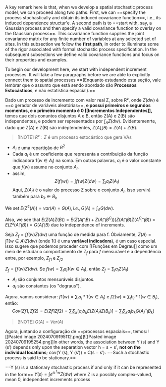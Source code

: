 A key remark here is that, when we develop a spatial stochastic process model, we can proceed along two paths. First, we can ==specify the process stochastically and obtain its induced covariance function==, i.e., its induced dependence structur'e. A second path is to ==start with, say, a Gaussian process and then specify a valid covariance function to overlay on the Gaussian process==. This covariance function supplies the joint covariance matrix for any finite number of variables at any selected set of sites. In this subsection we follow the **first path**, in order to illuminate some of the rigor associated with formal stochastic process specification. In the subsequent subsections we define valid covariance functions and focus on their properties and examples.

To begin our development here, we start with independent increment processes. It will take a few paragraphs before we are able to explicitly connect them to spatial processes ==(Enquanto estudando esta seção, vale lembrar que o assunto que está sendo abordado são **Processos Estocásticos**, e não estatística espacial).==

Dado um processo de incremento com valor real Z, sobre R², onde $Z(dw)$ é ==o gerador de variáveis aleatórias==, **e possui primeiros e segundos momentos, e o primeiro momento é 0 [[Incrementos Independentes]],** temos que dois conuntos disjuntos A e B, então Z(A) e Z(B) são independentes, e podem ser representados por $∫_A Z(dw)$. Evidentemenrte, dado que Z(A) e Z(B) são indeptendentes, $Z(A ⋃ B) = Z(A) + Z(B)$.

> [!NOTE] $R²: Z$ é um processo estocástico que gera VAs

- $A_l$ é uma repartição de $R^2$
- Cada $a_l​$ é um coeficiente que representa a contribuição da função indicadora $1(w∈A_l)$ na soma. Em outras palavras, $a_l$​ é o valor constante que $f(w)$ assume no conjunto $A_l$.
- assim, $$Z(f(w))​=∫f(w)Z(dw)=∑​_la_l​Z(A_l​)$$ Aqui, $Z(A_l)$ é o valor do processo Z sobre o conjunto $A_l$. Isso servirá também para $b_k \in B_k$

We set $E(Z^2(A)) = var(A) = G(A), i.e., G(A) = ∫_A G(dw)$.

Also, we see that $E(Z(A)Z(B)) = E(Z(A ⋂ B) + Z(A ⋂ B^C ))(Z(A ⋂ B)Z(A^C ⋂ B)) = E(Z²(A ⋂ B)) = G(A ⋂ B)$ due to independence of increments.

Seja $Z_f = ∫ f (w)Z(dw)$ uma função de medida para f. Óbviamente, $Z(A) =∫ 1(w ∈ A)Z(dw)$ (onde $1()$ é uma **variável indicadora**), é um caso especial. Isso sugere que podemos proceder com [[Funções em Degrau]] como um meio de estudar o comportamento de $Z_f$ para $f$ mensurável e a dependência entre, por exemplo, $Z_{f1}$ e $Z_{f2}$ 

$Z_f = ∫ f (w)Z(dw)$. Se $f(w) = ∑_l a_l1(w ∈ A_l)$, então $Z_f = ∑_l a_lZ(A_l)$
- $A_l$​ são conjuntos mensuráveis disjuntos.
- $a_l$​ são constantes (os "degraus").


Agora, vamos considerar: 
	$f1(w) = ∑_l a_l*1(w ∈ A_l)$ e  $f2(w) = ∑_l b_l*1(w ∈ B_l)$, então:	$$Cov(Zf 1, Zf 2) = E(Zf 1Zf 2) = ∑_l∑_k[a_lb_kE(Z(A_l)Z(B_k)] = ∑_l∑_ka_lb_kG(A_l
⋂ B_k)$$
> [!NOTE] $G(A) = Var(A)$
 
Agora, juntando a configuração de ==processos espaciais==, temos:
![[Pasted image 20240709195112.png]]![[Pasted image 20240709195254.png]]In other words, the association between Y (s) and Y (s′) depends only upon the separation vector h = s − s′, **not on the individual locations**; cov(Y (s), Y (s′)) = C(s − s′). ==Such a stochastic process is said to be stationary.==

==Y (s) is a stationary stochastic process if and only if it can be represented in the form== $Y (s) = ∫ e^{is^Tw} Z(dw)$ where Z is a possibly complex-valued, mean 0, independent increments process